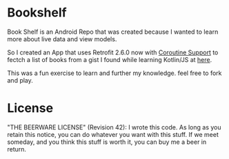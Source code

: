 # Bookshelf
Book Shelf is an Android Repo that was created because I wanted to learn more about live data and view models.

So I created an App that uses Retrofit 2.6.0 now with [Coroutine Support](https://proandroiddev.com/suspend-what-youre-doing-retrofit-has-now-coroutines-support-c65bd09ba067) to fectch a list of books from a gist I found while learning Kotlin/JS at [here](https://www.raywenderlich.com/201669-web-app-with-kotlin-js-getting-started).

This was a fun exercise to learn and further my knowledge. feel free to fork and play. 

# License

"THE BEERWARE LICENSE" (Revision 42):
I wrote this code. As long as you retain this 
notice, you can do whatever you want with this stuff. If we
meet someday, and you think this stuff is worth it, you can
buy me a beer in return.


